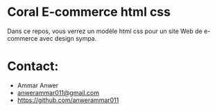 # Coral E-commerce html css

Dans ce repos, vous verrez un modèle html css pour un site Web de e-commerce avec design sympa.

# Contact:

-   Ammar Anwer
-   anwerammar011@gmail.com
-   https://github.com/anwerammar011



